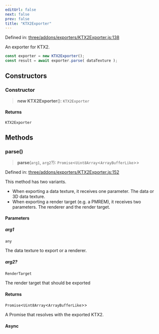 ```yaml
---
editUrl: false
next: false
prev: false
title: "KTX2Exporter"
---
```


Defined in: [three/addons/exporters/KTX2Exporter.js:138](https://github.com/DefinitelyMaybe/three-i18n/blob/fa57b79433d1c349ffb23a78727299c8d4190136/three/addons/exporters/KTX2Exporter.js#L138)

An exporter for KTX2.

```js
const exporter = new KTX2Exporter();
const result = await exporter.parse( dataTexture );
```

## Constructors

### Constructor

> **new KTX2Exporter**(): `KTX2Exporter`

#### Returns

`KTX2Exporter`

## Methods

### parse()

> **parse**(`arg1`, `arg2`?): `Promise`\<`Uint8Array`\<`ArrayBufferLike`\>\>

Defined in: [three/addons/exporters/KTX2Exporter.js:152](https://github.com/DefinitelyMaybe/three-i18n/blob/fa57b79433d1c349ffb23a78727299c8d4190136/three/addons/exporters/KTX2Exporter.js#L152)

This method has two variants.

- When exporting a data texture, it receives one parameter. The data or 3D data texture.
- When exporting a render target (e.g. a PMREM), it receives two parameters. The renderer and the
render target.

#### Parameters

##### arg1

`any`

The data texture to export or a renderer.

##### arg2?

`RenderTarget`

The render target that should be exported

#### Returns

`Promise`\<`Uint8Array`\<`ArrayBufferLike`\>\>

A Promise that resolves with the exported KTX2.

#### Async
